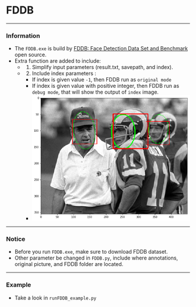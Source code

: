 # FDDB
___
### Information
* The `FDDB.exe` is build by [FDDB: Face Detection Data Set and Benchmark](http://vis-www.cs.umass.edu/fddb/) open source.
* Extra function are added to include:
  * 1. Simplify input parameters (result.txt, savepath, and index).
  * 2. Include index parameters :
    * If index is given value `-1`, then FDDB run as `original mode`
    * If index is given value with positive integer, then FDDB run as `debug mode`, that will show the output of `index` image. 
    * ![](./img1.png)
___
### Notice
* Before you run `FDDB.exe`, make sure to download FDDB dataset.
* Other parameter be changed in `FDDB.py`, include where annotations, original picture, and FDDB folder are located.
___
### Example
* Take a look in `runFDDB_example.py`
